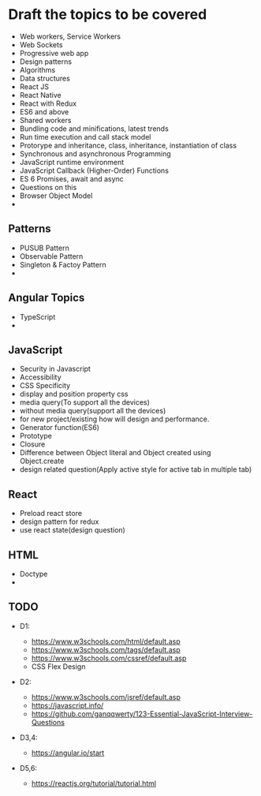 # Draft the topics to be covered


- Web workers, Service Workers
- Web Sockets
- Progressive web app
- Design patterns
- Algorithms
- Data structures
- React JS
- React Native
- React with Redux
- ES6 and above
- Shared workers
- Bundling code and minifications, latest trends
- Run time execution and call stack model
- Protorype and inheritance, class, inheritance, instantiation of class
- Synchronous and asynchronous Programming
- JavaScript runtime environment
- JavaScript Callback (Higher-Order) Functions
- ES 6 Promises, await and async
- Questions on this
- Browser Object Model
- 

## Patterns
- PUSUB Pattern
- Observable Pattern
- Singleton & Factoy Pattern
- 

## Angular Topics
- TypeScript 
- 


## JavaScript
- Security in Javascript
- Accessibility
- CSS Specificity
- display and position property css
- media query(To support all the devices)
- without media query(support all the devices)
- for new project/existing how will design and performance.
- Generator function(ES6)
- Prototype
- Closure
- Difference between Object literal and Object created using Object.create
- design related question(Apply active style for active tab in multiple tab)

## React
- Preload react store
- design pattern for redux
- use react state(design question)

## HTML
- Doctype
- 



## TODO
- D1:
  - https://www.w3schools.com/html/default.asp
  - https://www.w3schools.com/tags/default.asp
  - https://www.w3schools.com/cssref/default.asp
  - CSS Flex Design

- D2:
  - https://www.w3schools.com/jsref/default.asp
  - https://javascript.info/
  - https://github.com/ganqqwerty/123-Essential-JavaScript-Interview-Questions

- D3,4:
  - https://angular.io/start

- D5,6:
  - https://reactjs.org/tutorial/tutorial.html



